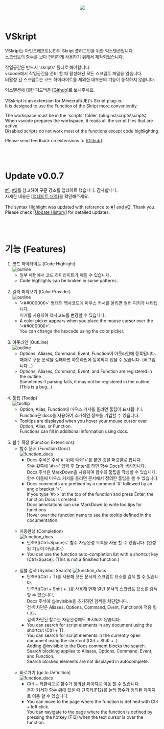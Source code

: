 <p align="center"><img src="img/cover.png"></p>
<br>

# VSkript 
VSkript는 마인크래프트(JE)의 Skript 플러그인을 위한 익스텐션입니다.  
스크립트의 함수를 보다 편리하게 사용하기 위해서 제작되었습니다.   

작업공간은 반드시 'skripts' 폴더로 해야합니다.   
vscode에서 작업공간을 준비 할 때 활성화된 모든 스크립트 파일을 읽습니다.   
비활성 된 스크립트는 코드 하이라이트를 제외한 대부분의 기능이 동작하지 않습니다.   

익스텐션에 대한 피드백은 [[Github](https://github.com/vhone/vskript)]로 보내주세요.  
<br>
VSskript is an extension for Minecraft(JE)'s Skript plug-in.   
It is designed to use the Function of the Skript more conveniently.   

The workspace must be in the 'scripts' folder. (plugins\scripts\scripts)   
When vscode prepares the workspace, it reads all the script files that are active.   
Disabled scripts do not work most of the functions except code highlighting.   

Please send feedback on extensions to [[Github](https://github.com/vhone/vskript)].   
<br>   
<br>

# Update v0.0.7
[#1](https://github.com/vhone/vskript/issues/1), [#2](https://github.com/vhone/vskript/issues/1)를 참고하여 구문 강조를 업데이트 했습니다. 감사합니다.   
자세한 내용은 [[업데이트 내역](RELEASE_KO.md)]을 확인해주세요.   
<br>
The syntax Highlight was updated with reference to [#1](https://github.com/vhone/vskript/issues/1) and [#2](https://github.com/vhone/vskript/issues/1). Thank you.   
Please check [[Update History](RELEASE_EN.md)] for detailed updates.   
<br>   
<br>

# 기능 (Features)
1. 코드 하이라이트 (Code Highlight)  
	![outline](img/code_highlight.gif)
	- 일부 패턴에서 코드 하이라이트가 깨질 수 있습니다.  
	- Code highlights can be broken in some patterns.
	<br><br>
2. 컬러 미리보기 (Color Provider)  
	![outline](img/color_picker.gif)
	- '<##000000>' 형태의 헥사코드에 마우스 커서를 올리면 컬러 피커가 나타납니다.   
	피커를 사용하여 핵사코드를 변경할 수 있습니다.   
	- A color picker appears when you place the mouse cursor over the '<##000000>'.   
	You can change the hexcode using the color picker.
	<br><br>
3. 아웃라인 (OutLine)  
	![outline](img/outline.png)
	- Options, Aliases, Command, Event, Function이 아웃라인에 등록됩니다.  
	때때로 구문 분석을 실패하면 아웃라인에 등록되지 않을 수 있습니다. (버그입니다...)
	- Options, Aliases, Command, Event, and Function are registered in the outline.   
	Sometimes if parsing fails, it may not be registered in the outline. (This is a bug...)
	<br><br>
4. 툴팁 (Tootip)  
	![tooltip](img/tooltip.gif)
	- Option, Alias, Function에 마우스 커서를 올리면 툴팁이 표시됩니다.   
	Function은 docs를 사용하여 추가적인 정보를 기입할 수 있습니다.
	- Tooltips are displayed when you hover your mouse cursor over Option, Alias, or Function.   
	Functions can fill in additional information using docs.
	<br><br>
5. 함수 확장 (Function Extensions)   
    - 함수 문서 (Function Docs)  
		![function_docs](img/function_docs.gif)
		- Docs 주석은 주석'#' 뒤에 꺽쇠'>'를 붙인 것을 머릿말로 합니다.   
		함수 윗쪽에 '#>>' 입력 후 Enter를 하면 함수 Docs가 생성됩니다.   
		Docs 주석은 MarkDown을 사용하여 함수의 툴팁을 작성할 수 있습니다.   
		함수 이름에 마우스 커서를 올리면 문서에서 정의한 툴팁을 볼 수 있습니다.   
		- Docs comments are prefixed by a comment '#' followed by an angle bracket '>'.   
		If you type '#>>' at the top of the function and press Enter, the function Docs is created.   
		Docs annotations can use MarkDown to write tooltips for functions.   
		Hover over the function name to see the tooltip defined in the documentation.
		<br><br>
	- 자동완성 (Completion)   
		![function_docs](img/function_completion.gif)
		- 단축키(Ctrl+Space)로 함수 자동완성 목록을 사용 할 수 있습니다. (완성된 기능이 아닙니다.)   
		- You can use the function auto-completion list with a shortcut key (Ctrl+Space). (This is not a finished function.)
	    <br><br>
	- 심볼 검색 (Symbol Search)
		![function_docs](img/symbol_search.gif)   
		- 단축키(Ctrl + T)를 사용해 모든 문서의 스크립트 요소를 검색 할 수 있습니다.   
		단축키(Ctrl + Shift + .)를 사용해 현재 열린 문서의 스크립트 요소를 검색 할 수 있습니다.   
		Docs 주석에 @invisible을 추가하면 검색을 차단합니다.   
		검색 차단은 Aliases, Options, Command, Event, Function에 적용 됩니다.   
		검색 차단된 함수는 자동완성에도 표시되지 않습니다.
		- You can search for script elements in any document using the shortcut (Ctrl + T).   
		You can search for script elements in the currently open document using the shortcut (Ctrl + Shift + .).   
		Adding @invisible to the Docs comment blocks the search.   
		Search blocking applies to Aliases, Options, Command, Event, and Function.   
		Search blocked elements are not displayed in autocomplete.
		<br><br>
	- 바로가기 (go to Definition)   
		![function_docs](img/goto_definition.gif)
		- Ctrl + 좌클릭으로 함수가 정의된 페이지로 이동 할 수 있습니다.   
		문자 커서가 함수 위에 있을 때 단축키(F12)를 눌러 함수가 정의된 페이지로 이동 할 수 있습니다.   
		- You can move to the page where the function is defined with Ctrl + left click.   
		You can navigate to the page where the function is defined by pressing the hotkey (F12) when the text cursor is over the function.